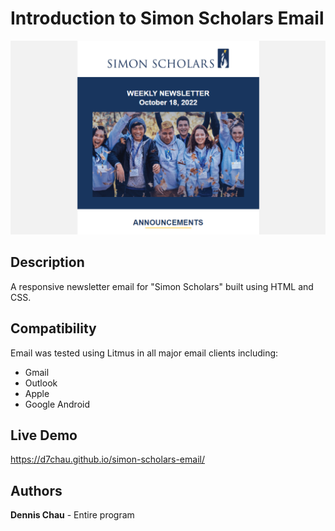 # Introduction to Simon Scholars Email

[![](https://github.com/d7chau/simon-scholars-email/blob/main/img/simon-scholars-thumbnail.png)](https://d7chau.github.io/simon-scholars-email/)

## Description

A responsive newsletter email for "Simon Scholars" built using HTML and CSS.

## Compatibility

Email was tested using Litmus in all major email clients including:

* Gmail
* Outlook 
* Apple 
* Google Android

## Live Demo

https://d7chau.github.io/simon-scholars-email/

## Authors

**Dennis Chau** - Entire program
